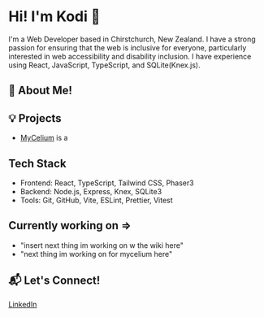 # Hi! I'm Kodi 👋
I'm a Web Developer based in Chirstchurch, New Zealand. I have a strong passion for ensuring that the web is inclusive for everyone, particularly interested in web accessibility and disability inclusion. I have experience using React, JavaScript, TypeScript, and SQLite(Knex.js). 

## 🌱 About Me! 

## 💡 Projects
- [MyCelium](https://my-celium.devacademy.nz/ "MyCelium") is a 
## Tech Stack
* Frontend: React, TypeScript, Tailwind CSS, Phaser3
* Backend: Node.js, Express, Knex, SQLite3
* Tools: Git, GitHub, Vite, ESLint, Prettier, Vitest
## Currently working on =>
* "insert next thing im working on w the wiki here" 
* "next thing im working on for mycelium here" 
## 📬  Let's Connect!
[LinkedIn](https://www.linkedin.com/in/kodi-dunn-633ba3340/ "Kodi's LinkedIn")
<!--
**faelyn-jpg/faelyn-jpg** is a ✨ _special_ ✨ repository because its `README.md` (this file) appears on your GitHub profile.

Here are some ideas to get you started:

- 🔭 I’m currently working on ...
- 🌱 I’m currently learning ...
- 👯 I’m looking to collaborate on ...
- 🤔 I’m looking for help with ...
- 💬 Ask me about ...
- 📫 How to reach me: ...
- 😄 Pronouns: ...
- ⚡ Fun fact: ...
-->
